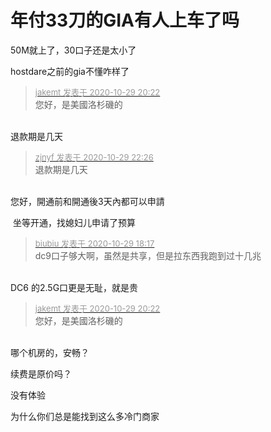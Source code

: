 # 年付33刀的GIA有人上车了吗


50M就上了，30口子还是太小了

hostdare之前的gia不懂咋样了 

<div class="quote"><blockquote><font size="2"><a href="https://www.hostloc.com/forum.php?mod=redirect&amp;goto=findpost&amp;pid=9371094&amp;ptid=759909" target="_blank"><font color="#999999">jakemt 发表于 2020-10-29 20:22</font></a></font><br />
您好，是美國洛杉磯的</blockquote></div><br />
退款期是几天

<div class="quote"><blockquote><font size="2"><a href="https://www.hostloc.com/forum.php?mod=redirect&amp;goto=findpost&amp;pid=9372142&amp;ptid=759909" target="_blank"><font color="#999999">zjnyf 发表于 2020-10-29 22:26</font></a></font><br />
退款期是几天</blockquote></div><br />
您好，開通前和開通後3天內都可以申請

<img src="static/image/smiley/yct/022.gif" smilieid="42" border="0" alt="" /> 坐等开通，找媳妇儿申请了预算<img src="static/image/smiley/yct/009.gif" smilieid="44" border="0" alt="" />

<div class="quote"><blockquote><font size="2"><a href="https://www.hostloc.com/forum.php?mod=redirect&amp;goto=findpost&amp;pid=9370561&amp;ptid=759909" target="_blank"><font color="#999999">biubiu 发表于 2020-10-29 18:17</font></a></font><br />
dc9口子够大啊，虽然是共享，但是拉东西我跑到过十几兆</blockquote></div><br />
DC6 的2.5G口更是无耻，就是贵<img src="static/image/smiley/default/lol.gif" smilieid="12" border="0" alt="" />

<div class="quote"><blockquote><font size="2"><a href="https://www.hostloc.com/forum.php?mod=redirect&amp;goto=findpost&amp;pid=9371094&amp;ptid=759909" target="_blank"><font color="#999999">jakemt 发表于 2020-10-29 20:22</font></a></font><br />
您好，是美國洛杉磯的</blockquote></div><br />
哪个机房的，安畅？

续费是原价吗？

没有体验

为什么你们总是能找到这么多冷门商家
